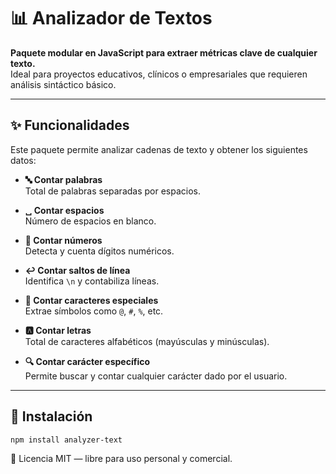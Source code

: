 # 📊 Analizador de Textos

**Paquete modular en JavaScript para extraer métricas clave de cualquier texto.**  
Ideal para proyectos educativos, clínicos o empresariales que requieren análisis sintáctico básico.

---

## ✨ Funcionalidades

Este paquete permite analizar cadenas de texto y obtener los siguientes datos:

- **🔤 Contar palabras**  
  Total de palabras separadas por espacios.

- **␣ Contar espacios**  
  Número de espacios en blanco.

- **🔢 Contar números**  
  Detecta y cuenta dígitos numéricos.

- **↩️ Contar saltos de línea**  
  Identifica `\n` y contabiliza líneas.

- **🔣 Contar caracteres especiales**  
  Extrae símbolos como `@`, `#`, `%`, etc.

- **🅰️ Contar letras**  
  Total de caracteres alfabéticos (mayúsculas y minúsculas).

- **🔍 Contar carácter específico**  
  Permite buscar y contar cualquier carácter dado por el usuario.

---

## 🚀 Instalación

```bash
npm install analyzer-text
```

📘 Licencia
MIT — libre para uso personal y comercial.
